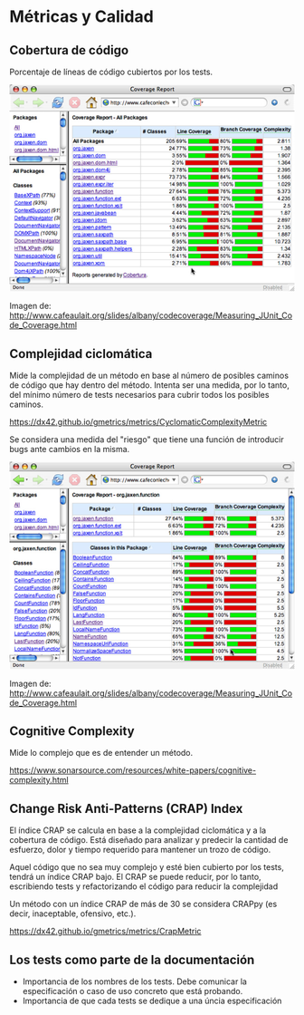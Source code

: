 # Métricas y Calidad

## Cobertura de código

Porcentaje de líneas de código cubiertos por los tests.

![Reporte de cobertura](./images/coverage1.jpg "Reporte de cobertura")

Imagen de: http://www.cafeaulait.org/slides/albany/codecoverage/Measuring_JUnit_Code_Coverage.html

## Complejidad ciclomática

Mide la complejidad de un método en base al número de posibles caminos de código que hay dentro del método. Intenta ser una medida, por lo tanto, del mínimo número de tests necesarios para cubrir todos los posibles caminos.

https://dx42.github.io/gmetrics/metrics/CyclomaticComplexityMetric

Se considera una medida del "riesgo" que tiene una función de introducir bugs ante cambios en la misma. 

![Reporte de cobertura](./images/coverage2.jpg "Reporte de cobertura")

Imagen de: http://www.cafeaulait.org/slides/albany/codecoverage/Measuring_JUnit_Code_Coverage.html

## Cognitive Complexity

Mide lo complejo que es de entender un método.

https://www.sonarsource.com/resources/white-papers/cognitive-complexity.html

## Change Risk Anti-Patterns (CRAP) Index

El índice CRAP se calcula en base a la complejidad ciclomática y a la cobertura de código. Está diseñado para analizar y predecir la cantidad de esfuerzo, dolor y tiempo requerido para mantener un trozo de código.
    
Aquel código que no sea muy complejo y esté bien cubierto por los tests, tendrá un índice CRAP bajo. El CRAP se puede reducir, por lo tanto, escribiendo tests y refactorizando el código para reducir la complejidad
  
Un método con un índice CRAP de más de 30 se considera CRAPpy (es decir, inaceptable, ofensivo, etc.).

https://dx42.github.io/gmetrics/metrics/CrapMetric


## Los tests como parte de la documentación

- Importancia de los nombres de los tests. Debe comunicar la especificación o caso de uso concreto que está probando.
- Importancia de que cada tests se dedique a una úncia especificación
